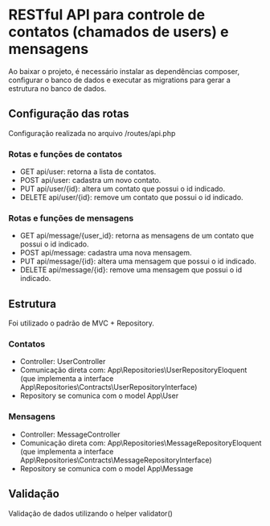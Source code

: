 

# RESTful API para controle de contatos (chamados de users) e mensagens


Ao baixar o projeto, é necessário instalar as dependências composer, configurar o banco de dados e executar as migrations para gerar a estrutura no banco de dados.

## Configuração das rotas
Configuração realizada no arquivo /routes/api.php
### Rotas e funções de contatos
- GET api/user: retorna a lista de contatos.
- POST api/user: cadastra um novo contato.
- PUT api/user/{id}: altera um contato que possui o id indicado.
- DELETE api/user/{id}: remove um contato que possui o id indicado.

### Rotas e funções de mensagens
- GET api/message/{user_id}: retorna as mensagens de um contato que possui o id indicado.
- POST api/message: cadastra uma nova mensagem.
- PUT api/message/{id}: altera uma mensagem que possui o id indicado.
- DELETE api/message/{id}: remove uma mensagem que possui o id indicado.



## Estrutura
Foi utilizado o padrão de MVC + Repository.
### Contatos
- Controller: UserController
- Comunicação direta com: App\Repositories\UserRepositoryEloquent (que implementa a interface App\Repositories\Contracts\UserRepositoryInterface)
- Repository se comunica com o model App\User

### Mensagens
- Controller: MessageController
- Comunicação direta com: App\Repositories\MessageRepositoryEloquent (que implementa a interface App\Repositories\Contracts\MessageRepositoryInterface)
- Repository se comunica com o model App\Message

## Validação
Validação de dados utilizando o helper validator()